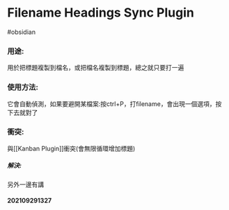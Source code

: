 # Filename Headings Sync Plugin
#obsidian 

### 用途:
用於把標題複製到檔名，或把檔名複製到標題，總之就只要打一遍
### 使用方法:
它會自動偵測，如果要避開某檔案:按ctrl+P，打filename，會出現一個選項，按下去就對了
### 衝突:
與[[Kanban Plugin]]衝突(會無限循環增加標題)
##### 解決:
另外一邊有講

#### 202109291327

